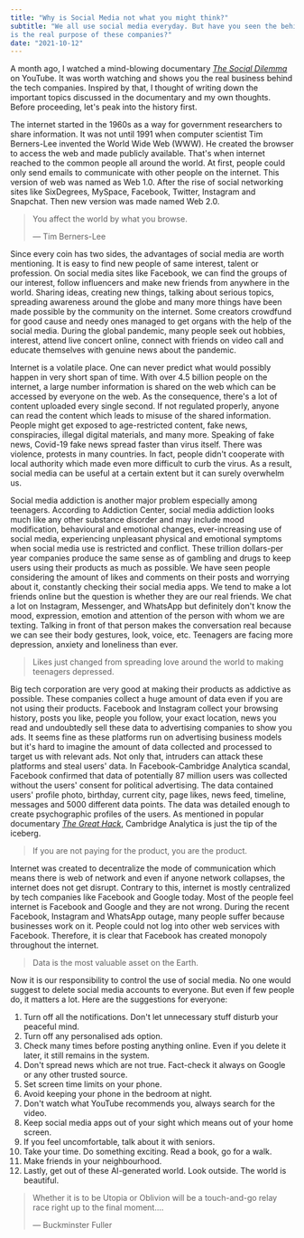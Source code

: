 ```yaml
---
title: "Why is Social Media not what you might think?"
subtitle: "We all use social media everyday. But have you seen the behind-the-scenes? What
is the real purpose of these companies?"
date: "2021-10-12"
---
```


A month ago, I watched a mind-blowing documentary [_The Social Dilemma_](https://www.netflix.com/in/title/81254224) on YouTube. It was worth watching and shows you the real business behind the tech companies. Inspired by that, I thought of writing down the important topics discussed in the documentary and my own thoughts. Before proceeding, let's peak into the history first.

The internet started in the 1960s as a way for government researchers to share information. It was not until 1991 when computer scientist Tim Berners-Lee invented the World Wide Web (WWW). He created the browser to access the web and made publicly available. That's when internet reached to the common people all around the world. At first, people could only send emails to communicate with other people on the internet. This version of web was named as Web 1.0. After the rise of social networking sites like SixDegrees, MySpace, Facebook, Twitter, Instagram and Snapchat. Then new version was made named Web 2.0.

<blockquote class="blockquote">
<p class="bq-text">You affect the world by what you browse.</p>
<p class="bq-text bq-credit">—  Tim Berners-Lee</p>
</blockquote>

Since every coin has two sides, the advantages of social media are worth mentioning. It is easy to find new people of same interest, talent or profession. On social media sites like Facebook, we can find the groups of our interest, follow influencers and make new friends from anywhere in the world. Sharing ideas, creating new things, talking about serious topics, spreading awareness around the globe and many more things have been made possible by the community on the internet. Some creators crowdfund for good cause and needy ones managed to get organs with the help of the social media. During the global pandemic, many people seek out hobbies, interest, attend live concert online, connect with friends on video call and educate themselves with genuine news about the pandemic.

Internet is a volatile place. One can never predict what would possibly happen in very short span of time. With over 4.5 billion people on the internet, a large number information is shared on the web which can be accessed by everyone on the web. As the consequence, there's a lot of content uploaded every single second. If not regulated properly, anyone can read the content which leads to misuse of the shared information. People might get exposed to age-restricted content, fake news, conspiracies, illegal digital materials, and many more. Speaking of fake news, Covid-19 fake news spread faster than virus itself. There was violence, protests in many countries. In fact, people didn't cooperate with local authority which made even more difficult to curb the virus. As a result, social media can be useful at a certain extent but it can surely overwhelm us.

Social media addiction is another major problem especially among teenagers. According to Addiction Center, social media addiction looks much like any other substance disorder and may include mood modification, behavioural and emotional changes, ever-increasing use of social media, experiencing unpleasant physical and emotional symptoms when social media use is restricted and conflict. These trillion dollars-per year companies produce the same sense as of gambling and drugs to keep users using their products as much as possible. We have seen people considering the amount of likes and comments on their posts and worrying about it, constantly checking their social media apps. We tend to make a lot friends online but the question is whether they are our real friends. We chat a lot on Instagram, Messenger, and WhatsApp but definitely don't know the mood, expression, emotion and attention of the person with whom we are texting. Talking in front of that person makes the conversation real because we can see their body gestures, look, voice, etc. Teenagers are facing more depression, anxiety and loneliness than ever.

> 

<blockquote class="blockquote">
<p class="bq-text">Likes just changed from spreading love around the world to making teenagers depressed.</p>
</blockquote>

Big tech corporation are very good at making their products as addictive as possible. These companies collect a huge amount of data even if you are not using their products. Facebook and Instagram collect your browsing history, posts you like, people you follow, your exact location, news you read and undoubtedly sell these data to advertising companies to show you ads. It seems fine as these platforms run on advertising business models but it's hard to imagine the amount of data collected and processed to target us with relevant ads. Not only that, intruders can attack these platforms and steal users' data. In Facebook-Cambridge Analytica scandal, Facebook confirmed that data of potentially 87 million users was collected without the users' consent for political advertising. The data contained users' profile photo, birthday, current city, page likes, news feed, timeline, messages and 5000 different data points. The data was detailed enough to create psychographic profiles of the users. As mentioned in popular documentary [_The Great Hack_](https://www.netflix.com/in/title/80117542), Cambridge Analytica is just the tip of the iceberg.

<blockquote class="blockquote">
<p class="bq-text">If you are not paying for the product, you are the product.</p>
</blockquote>

Internet was created to decentralize the mode of communication which means there is web of network and even if anyone network collapses, the internet does not get disrupt. Contrary to this, internet is mostly centralized by tech companies like Facebook and Google today. Most of the people feel internet is Facebook and Google and they are not wrong. During the recent Facebook, Instagram and WhatsApp outage, many people suffer because businesses work on it. People could not log into other web services with Facebook. Therefore, it is clear that Facebook has created monopoly throughout the internet.

<blockquote class="blockquote">
<p class="bq-text">Data is the most valuable asset on the Earth.</p>
</blockquote>

Now it is our responsibility to control the use of social media. No one would suggest to delete social media accounts to everyone. But even if few people do, it matters a lot. Here are the suggestions for everyone:

1. Turn off all the notifications. Don't let unnecessary stuff disturb your peaceful mind.
2. Turn off any personalised ads option.
3. Check many times before posting anything online. Even if you delete it later, it still remains in the system.
4. Don't spread news which are not true. Fact-check it always on Google or any other trusted source.
5. Set screen time limits on your phone.
6. Avoid keeping your phone in the bedroom at night.
7. Don't watch what YouTube recommends you, always search for the video.
8. Keep social media apps out of your sight which means out of your home screen.
9. If you feel uncomfortable, talk about it with seniors.
10. Take your time. Do something exciting. Read a book, go for a walk.
11. Make friends in your neighbourhood.
12. Lastly, get out of these AI-generated world. Look outside. The world is beautiful.

<blockquote class="blockquote">
<p class="bq-text">Whether it is to be Utopia or Oblivion will be a touch-and-go relay race right up to the final moment....</p>
<p class="bq-text bq-credit">—  Buckminster Fuller</p>
</blockquote>